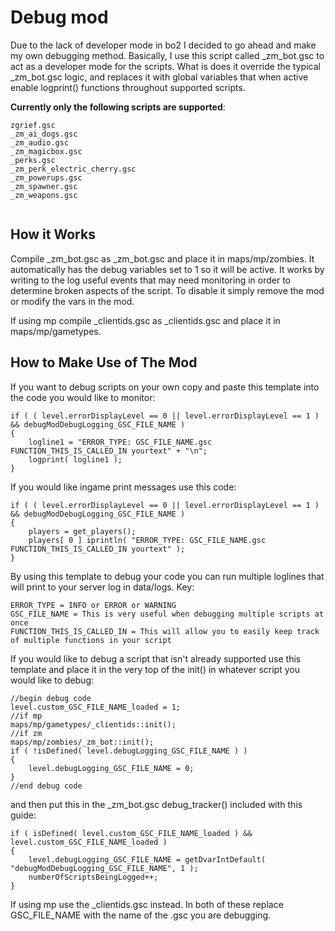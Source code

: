 # Debug mod

Due to the lack of developer mode in bo2 I decided to go ahead and make my own debugging method.
Basically, I use this script called _zm_bot.gsc to act as a developer mode for the scripts.
What is does it override the typical _zm_bot.gsc logic, and replaces it with global variables that when active enable logprint() functions throughout supported scripts.

**Currently only the following scripts are supported**:
```
zgrief.gsc
_zm_ai_dogs.gsc
_zm_audio.gsc
_zm_magicbox.gsc
_perks.gsc
_zm_perk_electric_cherry.gsc
_zm_powerups.gsc
_zm_spawner.gsc
_zm_weapons.gsc


```

## How it Works

Compile _zm_bot.gsc as _zm_bot.gsc and place it in maps/mp/zombies. It automatically has the debug variables set to 1 so it will be active.
It works by writing to the log useful events that may need monitoring in order to determine broken aspects of the script.
To disable it simply remove the mod or modify the vars in the mod.

If using mp compile _clientids.gsc as _clientids.gsc and place it in maps/mp/gametypes.

## How to Make Use of The Mod

If you want to debug scripts on your own copy and paste this template into the code you would like to monitor:
```
if ( ( level.errorDisplayLevel == 0 || level.errorDisplayLevel == 1 ) && debugModDebugLogging_GSC_FILE_NAME )
{
	logline1 = "ERROR_TYPE: GSC_FILE_NAME.gsc FUNCTION_THIS_IS_CALLED_IN yourtext" + "\n";
	logprint( logline1 );
}
```
If you would like ingame print messages use this code:
```
if ( ( level.errorDisplayLevel == 0 || level.errorDisplayLevel == 1 ) && debugModDebugLogging_GSC_FILE_NAME )
{
	players = get_players();
	players[ 0 ] iprintln( "ERROR_TYPE: GSC_FILE_NAME.gsc FUNCTION_THIS_IS_CALLED_IN yourtext" );
}

```
By using this template to debug your code you can run multiple loglines that will print to your server log in data/logs.
Key:
```
ERROR_TYPE = INFO or ERROR or WARNING
GSC_FILE_NAME = This is very useful when debugging multiple scripts at once
FUNCTION_THIS_IS_CALLED_IN = This will allow you to easily keep track of multiple functions in your script
```
If you would like to debug a script that isn't already supported use this template and place it in the very top of the init() in whatever script you would like to debug:
```
//begin debug code
level.custom_GSC_FILE_NAME_loaded = 1;
//if mp 
maps/mp/gametypes/_clientids::init();
//if zm
maps/mp/zombies/_zm_bot::init();
if ( !isDefined( level.debugLogging_GSC_FILE_NAME ) )
{
	level.debugLogging_GSC_FILE_NAME = 0;
}
//end debug code
```
and then put this in the _zm_bot.gsc debug_tracker() included with this guide:
```
if ( isDefined( level.custom_GSC_FILE_NAME_loaded ) && level.custom_GSC_FILE_NAME_loaded )
{
	level.debugLogging_GSC_FILE_NAME = getDvarIntDefault( "debugModDebugLogging_GSC_FILE_NAME", 1 );
	numberOfScriptsBeingLogged++;
}
```
If using mp use the _clientids.gsc instead.
In both of these replace GSC_FILE_NAME with the name of the .gsc you are debugging.


